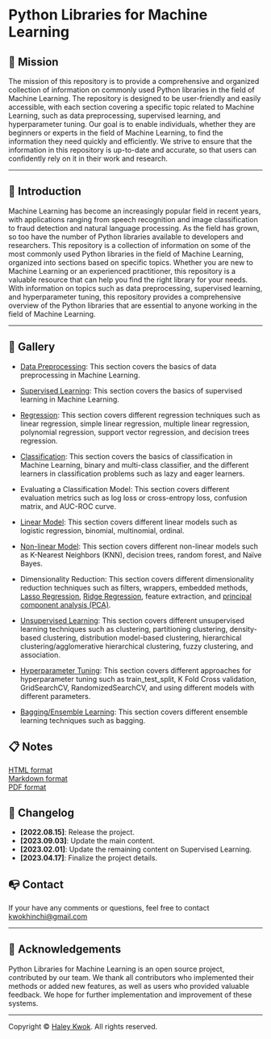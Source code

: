 # Python Libraries for Machine Learning

## 📍 Mission
The mission of this repository is to provide a comprehensive and organized collection of information on commonly used Python libraries in the field of Machine Learning. The repository is designed to be user-friendly and easily accessible, with each section covering a specific topic related to Machine Learning, such as data preprocessing, supervised learning, and hyperparameter tuning. Our goal is to enable individuals, whether they are beginners or experts in the field of Machine Learning, to find the information they need quickly and efficiently. We strive to ensure that the information in this repository is up-to-date and accurate, so that users can confidently rely on it in their work and research.


---

## 🔆 Introduction

Machine Learning has become an increasingly popular field in recent years, with applications ranging from speech recognition and image classification to fraud detection and natural language processing. As the field has grown, so too have the number of Python libraries available to developers and researchers. This repository is a collection of information on some of the most commonly used Python libraries in the field of Machine Learning, organized into sections based on specific topics. Whether you are new to Machine Learning or an experienced practitioner, this repository is a valuable resource that can help you find the right library for your needs. With information on topics such as data preprocessing, supervised learning, and hyperparameter tuning, this repository provides a comprehensive overview of the Python libraries that are essential to anyone working in the field of Machine Learning.

---

## 🥳 Gallery

- [Data Preprocessing](https://github.com/HaleyKwok/Python_Libraries_for_ML/blob/main/6%20One-hot%20Encoder.ipynb): This section covers the basics of data preprocessing in Machine Learning.

- [Supervised Learning](https://github.com/HaleyKwok/Python_Libraries_for_ML/tree/main/Supervised%20Learning): This section covers the basics of supervised learning in Machine Learning.

- [Regression](https://github.com/HaleyKwok/Python_Libraries_for_ML/tree/main/Supervised%20Learning/Linear%20Regression): This section covers different regression techniques such as linear regression, simple linear regression, multiple linear regression, polynomial regression, support vector regression, and decision trees regression.

- [Classification](https://github.com/HaleyKwok/Python_Libraries_for_ML/tree/main/Supervised%20Learning/Classification): This section covers the basics of classification in Machine Learning, binary and multi-class classifier, and the different learners in classification problems such as lazy and eager learners.

- Evaluating a Classification Model: This section covers different evaluation metrics such as log loss or cross-entropy loss, confusion matrix, and AUC-ROC curve.

- [Linear Model](https://github.com/HaleyKwok/Python_Libraries_for_ML/tree/main/Supervised%20Learning/Classification/Logistics%20Regression): This section covers different linear models such as logistic regression, binomial, multinomial, ordinal.

- [Non-linear Model](https://github.com/HaleyKwok/Python_Libraries_for_ML/tree/main/Unsupervised%20Learning/KNN): This section covers different non-linear models such as K-Nearest Neighbors (KNN), decision trees, random forest, and Naïve Bayes.

- Dimensionality Reduction: This section covers different dimensionality reduction techniques such as filters, wrappers, embedded methods, [Lasso Regression](https://github.com/HaleyKwok/Python_Libraries_for_ML/blob/main/Supervised%20Learning/%5BDim%5DL1%20and%20L2%20Regularization%20%7C%20Lasso%2C%20Ridge%20Regression.ipynb), [Ridge Regression](https://github.com/HaleyKwok/Python_Libraries_for_ML/blob/main/Supervised%20Learning/%5BDim%5DL1%20and%20L2%20Regularization%20%7C%20Lasso%2C%20Ridge%20Regression.ipynb), feature extraction, and [principal component analysis (PCA)](https://github.com/HaleyKwok/Python_Libraries_for_ML/tree/main/Unsupervised%20Learning/%5Bfit%5DPCA).

- [Unsupervised Learning](https://github.com/HaleyKwok/Python_Libraries_for_ML/tree/main/Unsupervised%20Learning): This section covers different unsupervised learning techniques such as clustering, partitioning clustering, density-based clustering, distribution model-based clustering, hierarchical clustering/agglomerative hierarchical clustering, fuzzy clustering, and association.

- [Hyperparameter Tuning](https://github.com/HaleyKwok/Python_Libraries_for_ML/tree/main/Hyperparameter%20Tuning): This section covers different approaches for hyperparameter tuning such as train_test_split, K Fold Cross validation, GridSearchCV, RandomizedSearchCV, and using different models with different parameters.

- [Bagging/Ensemble Learning](): This section covers different ensemble learning techniques such as bagging.


## 📋 Notes

[HTML format](https://github.com/HaleyKwok/Python_Libraries_for_ML/blob/main/MachineLearning.html)
<br>
[Markdown format](https://github.com/HaleyKwok/Python_Libraries_for_ML/blob/main/MachineLearning.md)
<br>
[PDF format](https://github.com/HaleyKwok/Python_Libraries_for_ML/blob/main/MachineLearning.pdf)

## 📝 Changelog
- __[2022.08.15]__: Release the project.
- __[2023.09.03]__: Update the main content.
- __[2023.02.01]__: Update the remaining content on Supervised Learning.
- __[2023.04.17]__: Finalize the project details.

## 📭  Contact
If your have any comments or questions, feel free to contact kwokhinchi@gmail.com 


---

## 📖 Acknowledgements
Python Libraries for Machine Learning is an open source project, contributed by our team. We thank all contributors who implemented their methods or added new features, as well as users who provided valuable feedback. We hope for further implementation and improvement of these systems.



---

Copyright © [Haley Kwok](https://github.com/HaleyKwok). All rights reserved.
